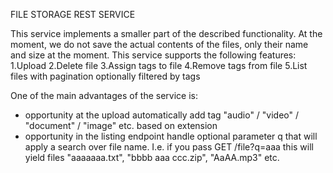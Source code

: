 FILE STORAGE REST SERVICE


This service implements a smaller part of the described functionality.
At the moment, we do not save the actual contents of the files, only their name and size at the moment.
This service supports the following features:
1.Upload
2.Delete file
3.Assign tags to file
4.Remove tags from file
5.List files with pagination optionally filtered by tags

One of the main advantages of the service is:
- opportunity at the upload automatically add tag "audio" / "video" / "document" / "image" etc. based on extension
- opportunity in the listing endpoint handle optional parameter q that will apply a search over file name. I.e. if you pass GET /file?q=aaa this will yield files "aaaaaaa.txt", "bbbb aaa ccc.zip", "AaAA.mp3" etc.
